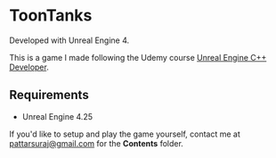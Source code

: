 # ToonTanks

Developed with Unreal Engine 4.

This is a game I made following the Udemy course [Unreal Engine C++ Developer](https://www.udemy.com/course/unrealcourse/).

## Requirements
* Unreal Engine 4.25

If you'd like to setup and play the game yourself, contact me at pattarsuraj@gmail.com for the **Contents** folder.
